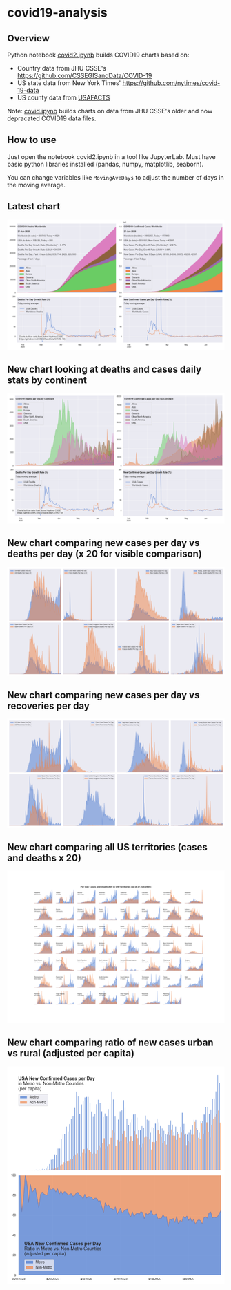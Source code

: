 # covid19-analysis

## Overview
Python notebook [covid2.ipynb](https://github.com/danlaw/covid19-analysis/blob/master/covid2.ipynb) builds COVID19 charts based on:
* Country data from JHU CSSE's https://github.com/CSSEGISandData/COVID-19
* US state data from New York Times' https://github.com/nytimes/covid-19-data
* US county data from [USAFACTS](https://usafacts.org/visualizations/coronavirus-covid-19-spread-map/)

Note: [covid.ipynb](https://github.com/danlaw/covid19-analysis/blob/master/covid.ipynb) builds charts on data from JHU CSSE's older and now depracated COVID19 data files.

## How to use
Just open the notebook covid2.ipynb in a tool like JupyterLab. Must have basic python libraries installed (pandas, numpy, matplotlib, seaborn).

You can change variables like ``MovingAveDays`` to adjust the number of days in the moving average.

## Latest chart
![Latest chart](charts/20200627-covid19-chart.png)

## New chart looking at deaths and cases daily stats by continent
![Comparison chart](charts/20200627-covid19-chart-perday.png)

## New chart comparing new cases per day vs deaths per day (x 20 for visible comparison)
![Comparison chart](charts/20200627-comparison-chart.png)

## New chart comparing new cases per day vs recoveries per day
![Recovery chart](charts/20200627-comparison-recovery-chart.png)

## New chart comparing all US territories (cases and deaths x 20)
![Territories chart](charts/20200627-compare-US-territories.png)

## New chart comparing ratio of new cases urban vs rural (adjusted per capita)
![Urban rural per capita chart](charts/20200627-US-counties-urban-vs-rural-per-capita.png)